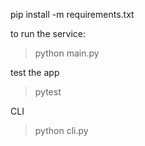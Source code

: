 pip install -m requirements.txt

to run the service:
> python main.py

test the app
> pytest

CLI
> python cli.py
